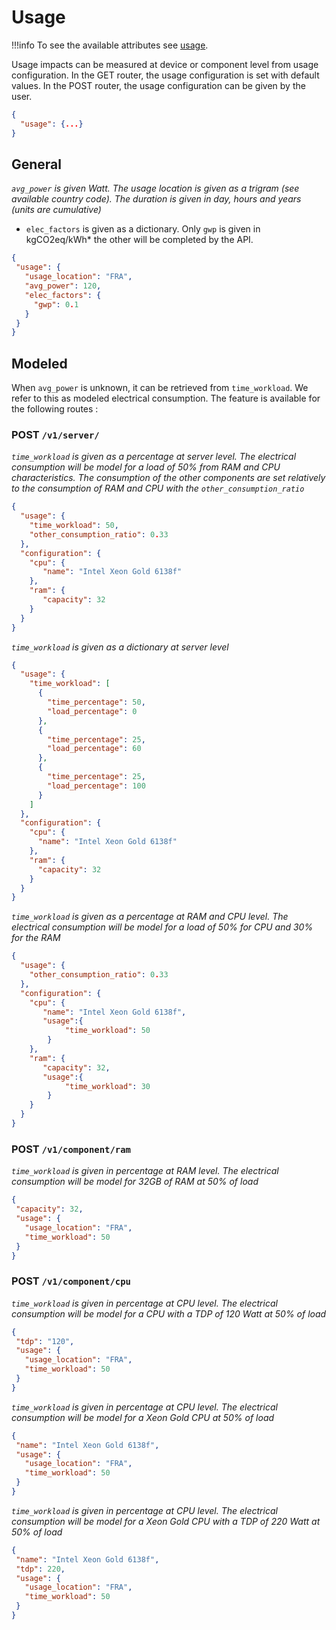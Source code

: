 # Usage
!!!info
    To see the available attributes see [usage](../../Explanations/usage/usage.md).

Usage impacts can be measured at device or component level from usage configuration. In the GET router, the usage configuration is set with default values. In the POST router, the usage configuration can be given by the user.

```json
{
  "usage": {...}
}
```

## General

*```avg_power``` is given Watt. The usage location is given as a trigram (see available country code). The duration is given in day, hours and years (units are cumulative)*
* ```elec_factors``` is given as a dictionary. Only ```gwp``` is given in kgCO2eq/kWh* the other will be completed by the API.

```json
{
 "usage": {
   "usage_location": "FRA",
   "avg_power": 120,
   "elec_factors": {
     "gwp": 0.1
   }
 }
}
```

## Modeled

When ```avg_power``` is unknown, it can be retrieved from ```time_workload```.
We refer to this as modeled electrical consumption.
The feature is available for the following routes :

### POST ```/v1/server/```

*```time_workload``` is given as a percentage at server level. The electrical consumption will be model for a load of 50% from RAM and CPU characteristics. The consumption of the other components are set relatively to the consumption of RAM and CPU with the ```other_consumption_ratio```*

```json
{
  "usage": {
    "time_workload": 50,
    "other_consumption_ratio": 0.33
  },
  "configuration": {
    "cpu": {
       "name": "Intel Xeon Gold 6138f"
    },
    "ram": {
       "capacity": 32
    }
  }
}
```

*```time_workload``` is given as a dictionary at server level*

```json
{
  "usage": {
    "time_workload": [
      {
        "time_percentage": 50,
        "load_percentage": 0
      },
      {
        "time_percentage": 25,
        "load_percentage": 60
      },
      {
        "time_percentage": 25,
        "load_percentage": 100
      }
    ]
  },
  "configuration": {
    "cpu": {
      "name": "Intel Xeon Gold 6138f"
    },
    "ram": {
      "capacity": 32
    }
  }
}
```

*```time_workload``` is given as a percentage at RAM and CPU level. The electrical consumption will be model for a load of 50% for CPU and 30% for the RAM*

```json
{
  "usage": {
    "other_consumption_ratio": 0.33
  },
  "configuration": {
    "cpu": {
       "name": "Intel Xeon Gold 6138f",
       "usage":{
            "time_workload": 50
        }
    },
    "ram": {
       "capacity": 32,
       "usage":{
            "time_workload": 30
        }
    }
  }
}
```

### POST ```/v1/component/ram```

*```time_workload``` is given in percentage at RAM level. The electrical consumption will be model for 32GB of RAM at 50% of load*

```json
{
 "capacity": 32,
 "usage": {
   "usage_location": "FRA",
   "time_workload": 50
 }
}
```

### POST ```/v1/component/cpu```

*```time_workload``` is given in percentage at CPU level. The electrical consumption will be model for a CPU with a TDP of 120 Watt at 50% of load*

```json
{
 "tdp": "120",
 "usage": {
   "usage_location": "FRA",
   "time_workload": 50
 }
}
```

*```time_workload``` is given in percentage at CPU level. The electrical consumption will be model for a Xeon Gold CPU at 50% of load*

```json
{
 "name": "Intel Xeon Gold 6138f",
 "usage": {
   "usage_location": "FRA",
   "time_workload": 50
 }
}
```

*```time_workload``` is given in percentage at CPU level. The electrical consumption will be model for a Xeon Gold CPU with a TDP of 220 Watt at 50% of load*

```json
{
 "name": "Intel Xeon Gold 6138f", 
 "tdp": 220,
 "usage": {
   "usage_location": "FRA",
   "time_workload": 50
 }
}
```
